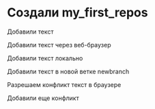 # Создали my_first_repos

Добавили текст

Добавили текст через веб-браузер

Добавили текст локально 

Добавили текст в новой ветке newbranch

Разрешаем конфликт текст в браузере

Добавили еще конфликт 
